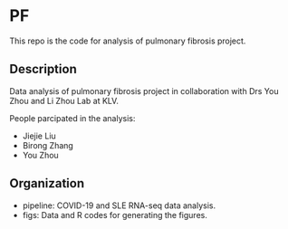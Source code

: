 # PF
This repo is the code for analysis of pulmonary fibrosis project.

## Description

Data analysis of pulmonary fibrosis project in collaboration with Drs You Zhou and Li Zhou Lab at KLV.

People parcipated in the analysis:

  + Jiejie Liu
  + Birong Zhang
  + You Zhou

## Organization

+ pipeline: COVID-19 and SLE RNA-seq data analysis.
+ figs: Data and R codes for generating the figures.

